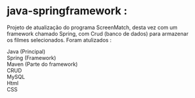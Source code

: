 # java-springframework :
Projeto de atualização do programa ScreenMatch, desta vez com um framework chamado Spring, com Crud (banco de dados) para armazenar os filmes selecionados.
Foram atulizados :


Java (Principal) <link rel="stylesheet" href="https://cdn.jsdelivr.net/gh/devicons/devicon@v2.15.1/devicon.min.css">
<br/> 
Spring (Framework) <br/>
Maven (Parte do framework) <br/>
CRUD<br/>
MySQL<br/>
Html<br/>
CSS<br/>
